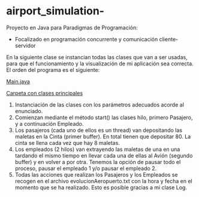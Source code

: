 # airport_simulation-

Proyecto en Java para Paradigmas de Programación:

- Focalizado en programación concurrente y comunicación cliente-servidor

En la siguiente clase se instancian todas las clases que van a ser usadas, para que el funcionamiento y la visualización de mi aplicación sea correcta. El orden del programa es el siguiente:

[Main.java](/blob/main/Aeropuerto/src/main/java/com/mycompany/aeropuerto/Main.java)

[Carpeta con clases principales](/Aeropuerto/src/main/java/com/mycompany/aeropuerto/)

1. Instanciación de las clases con los parámetros adecuados acorde al enunciado.
2. Comienzan mediante el método start() las clases hilo, primero Pasajero, y a continuación Empleado.
3. Los pasajeros (cada uno de ellos es un thread) van depositando las maletas en la Cinta (primer buffer). En total tienen que depositar 80. La cinta se llena cada vez que hay 8 maletas.
4. Los empleados (2 hilos) van extrayendo las maletas de una en una tardando el mismo tiempo en llevar cada una de ellas al Avión (segundo buffer) y en volver a por otra. Tenemos la opción de pausar todo el proceso, pausar el empleado 1 y/o pausar el empleado 2.
5. Todas las acciones que realizan los Pasajeros y los Empleados se recogen en el archivo evolucionAeropuerto.txt con la hora y fecha en el momento que se ha realizado. Esto es posible gracias a mi clase Log.
